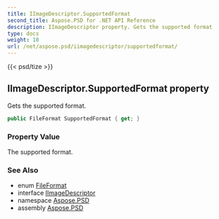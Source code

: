 ```yaml
---
title: IImageDescriptor.SupportedFormat
second_title: Aspose.PSD for .NET API Reference
description: IImageDescriptor property. Gets the supported format
type: docs
weight: 10
url: /net/aspose.psd/iimagedescriptor/supportedformat/
---
```

{{< psd/tize >}}
## IImageDescriptor.SupportedFormat property

Gets the supported format.

```csharp
public FileFormat SupportedFormat { get; }
```

### Property Value

The supported format.

### See Also

* enum [FileFormat](../../fileformat/)
* interface [IImageDescriptor](../)
* namespace [Aspose.PSD](../../../aspose.psd/)
* assembly [Aspose.PSD](../../../)


